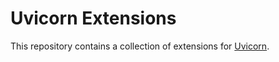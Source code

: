 # Uvicorn Extensions

This repository contains a collection of extensions for [Uvicorn](https://www.uvicorn.org/).
